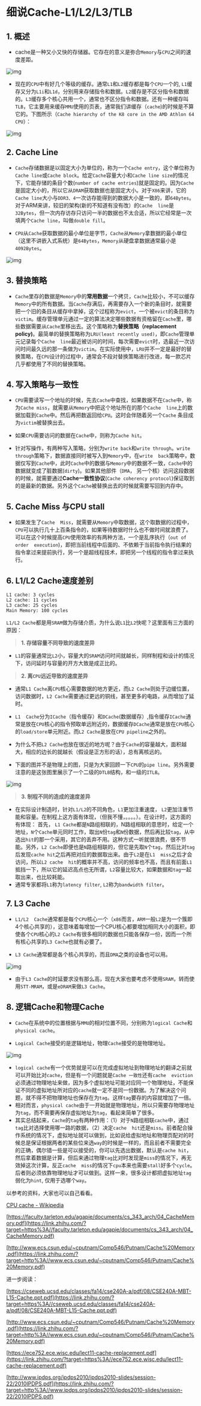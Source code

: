 # 细说Cache-L1/L2/L3/TLB



## 1. 概述

-   cache是一种又小又快的存储器。它存在的意义是弥合`Memory`与`CPU`之间的速度差距。

![img](https://pic3.zhimg.com/80/v2-1e2882cdeaafacac9ead8df35078d062_720w.jpg)

-   现在的`CPU`中有好几个等级的缓存。通常`L1`和`L2`缓存都是每个`CPU`一个的, `L1`缓存又分为`L1i`和`L1d`，分别用来存储指令和数据。`L2`缓存是不区分指令和数据的。`L3`缓存多个核心共用一个，通常也不区分指令和数据。还有一种缓存叫`TLB`，它主要用来缓存`MMU`使用的页表，通常我们讲缓存（`cache`)的时候是不算它的。下图所示（`Cache hierarchy of the K8 core in the AMD Athlon 64 CPU`）：

![img](https://pic3.zhimg.com/80/v2-0e77de9fe46e80c179204da1bf9ad6b2_720w.jpg)







## 2. Cache Line

-   `Cache`存储数据是以固定大小为单位的，称为一个`Cache entry`，这个单位称为`Cache line`或`Cache block`。给定`Cache`容量大小和`Cache line size`的情况下，它能存储的条目个数(`number of cache entries`)就是固定的。因为`Cache`是固定大小的，所以它从`DRAM`获取数据也是固定大小。对于`X86`来讲，它的`Cache line`大小与`DDR3、4`一次访存能得到的数据大小是一致的，即`64Bytes`。对于ARM来讲，较旧的架构(新的不知道有没有改）的`Cache  line`是`32Bytes`，但一次内存访存只访问一半的数据也不太合适，所以它经常是一次填两个`Cache line`，叫做`double fill`。

-   `CPU`从`Cache`获取数据的最小单位是字节，`Cache`从`Memory`拿数据的最小单位（这里不讲嵌入式系统）是`64Bytes`，`Memory`从硬盘拿数据通常最小是`4092Bytes`。

![img](https://pic1.zhimg.com/80/v2-28fb374594327b62cbec40f75181bc30_720w.jpg)

## 3. 替换策略

-   `Cache`里存的数据是`Memory`中的**常用数据**一个拷贝，`Cache`比较小，不可以缓存`Memory`中的所有数据。当`Cache`存满后，再需要存入一个新的条目时，就需要把一个旧的条目从缓存中拿掉，这个过程称为`evict`，一个被`evict`的条目称为`victim`。缓存管理单元通过一定的算法决定哪些数据有资格留在`Cache`里，哪些数据需要从`Cache`里移出去。这个策略称为**替换策略（replacement policy)**。最简单的替换策略称为`LRU(least recently used)`，即`Cache`管理单元记录每个`Cache  line`最近被访问的时间，每次需要`evict`时，选最近一次访问时间最久远的那一条做为`victim`。在实际使用中，`LRU`并不一定是最好的替换策略，在`CPU`设计的过程中，通常会不段对替换策略进行改进，每一款芯片几乎都使用了不同的替换策略。

## 4. 写入策略与一致性

-   `CPU`需要读写一个地址的时候，先去`Cache`中查找，如果数据不在`Cache`中，称为`Cache miss`，就需要从`Memory`中把这个地址所在的那个`Cache  line`上的数据加载到`Cache`中。然后再把数返回给`CPU`。这时会伴随着另一个`Cache` 条目成为`victim`被替换出去。

-   如果`CPU`需要访问的数据在`Cache`中，则称为`Cache hit`。

-   针对写操作，有两种写入策略，分别为`write back`和`write through`。`write through`策略下，数据直接同时被写入到`Memory`中，在`write  back`策略中，数据仅写到`Cache`中，此时`Cache`中的数据与`Memory`中的数据不一致，`Cache`中的数据就变成了脏数据(`dirty`)。如果其他部件（`DMA`， 另一个核）访问这段数据的时候，就需要通过**Cache一致性协议**(`Cache coherency protocol`)保证取到的是最新的数据。另外这个`Cache`被替换出去的时候就需要写回到内存中。

## 5. Cache Miss 与CPU stall

-   如果发生了`Cache  Miss`，就需要从`Memory`中取数据，这个取数据的过程中，`CPU`可以执行几十上百条指令的，如果等待数据时什么也不做时间就浪费了。可以在这个时候提高`CPU`使用效率的有两种方法，一个是乱序执行（`out of order  execution`)，即把当前线程中后面的、不依赖于当前指令执行结果的指令拿过来提前执行，另一个是超线程技术，即把另一个线程的指令拿过来执行。



## 6. L1/L2 Cache速度差别

```
L1 cache: 3 cycles
L2 cache: 11 cycles
L3 cache: 25 cycles
Main Memory: 100 cycles

```

`L1/L2 Cache`都是用`SRAM`做为存储介质，为什么说`L1`比`L2`快呢？这里面有三方面的原因：

>   **1. 存储容量不同导致的速度差异**

-   `L1`的容量通常比`L2`小，容量大的`SRAM`访问时间就越长，同样制程和设计的情况下，访问延时与容量的开方大致是成正比的。

>   **2. 离`CPU`远近导致的速度差异**

-   通常`L1 Cache`离`CPU`核心需要数据的地方更近，而`L2 Cache`则处于边缓位置，访问数据时，`L2 Cache`需要通过更远的铜线，甚至更多的电路，从而增加了延时。
-   `L1  Cache`分为`ICache`（指令缓存）和`DCache`(数据缓存）,指令缓存`ICache`通常是放在`CPU`核心的指令预取单远附近的，数据缓存`DCache`通常是放在`CPU`核心的`load/store`单元附近。而`L2 Cache`是放在`CPU pipeline`之外的。

-   为什么不把`L2 Cache`也放在很近的地方呢？由于`Cache`的容量越大，面积越大，相应的边长的就越长（假设是正方形的话），总有离核远的。

-   下面的图并不是物理上的图，只是为大家回顾一下`CPU`的`pipe line`。另外需要注意的是这张图里展示了一个二级的`DTLB`结构，和一级的`ITLB`。

![img](https://pic3.zhimg.com/80/v2-1e8837a8f62f04f87a92c279e762276e_720w.jpg)

>   **3. 制程不同的造成的速度差异**

-   在实际设计制造时，针对`L1/L2`的不同角色，`L1`更加注重速度， `L2`更加注重节能和容量。在制程上这方面有体现，（但我不懂，。。。。）。在设计时，这方面的有体现： 首先， `L1 Cache`都是`N`路组相联的，N路组相联的意思时，给定一个地址，`N`个`Cache`单元同时工作，取出`N`份`tag`和`N`份数据，然后再比较`tag`，从中选出`hit`的那一个采用，其它的丢弃不用。这种方式一听就很浪费，很不节能。另外，`L2 Cache`即便也是`N`路组相联的，但它是先取`N`个`tag`，然后比对`tag`后发现`cache hit`之后再把对应的数据取出来。由于`L2`是在`L1  miss`之后才会访问，所以`L2 cache  hit`的概率并不高，访问的频率也不高，而且有前面`L1`抵挡一下，所以它的延迟高点也无所谓，`L2`容量比较大，如果数据和`tag`一起取出来，也比较耗能。
-   通常专家都将`L1`称为`latency filter`, `L2`称为`bandwidth filter`。



## 7. L3 Cache

-   `L1/L2  Cache`通常都是每个`CPU`核心一个（`x86`而言，`ARM`一般`L2`是为一个簇即4个核心共享的），这意味着每增加一个CPU核心都要增加相同大小的面积，即使各个`CPU`核心的`L2 Cache`有很多相同的数据也只能各保存一份，因而一个所有核心共享的`L3 Cache`也就有必要了。

-   `L3 Cache`通常都是各个核心共享的，而且`DMA`之类的设备也可以用。

![img](https://pic4.zhimg.com/80/v2-3b8ccfe67eeaeead00af5581befca86b_720w.jpg)

-   由于`L3 Cache`的时延要求没有那么高，现在大家也要考虑不使用`SRAM`，转而使用`STT-MRAM`，或是`eDRAM`来做`L3 Cache`。



## 8. 逻辑Cache和物理Cache

-   `Cache`在系统中的位置根据与`MMU`的相对位置不同，分别称为`logical Cache`和`physical cache`。

-   `Logical Cache`接受的是逻辑地址，物理`Cache`接受的是物理地址。

![img](https://pic4.zhimg.com/80/v2-84c36ace1abda5c13282091b4d95aacb_720w.jpg)

-   `logical cache`有一个优势就是可以在完成虚拟地址到物理地址的翻译之前就可以开始比对`cache`，但是有一个问题就是`Cache 一致性`还有`cache  eviction`必须通过物理地址来做，因为多个虚拟地址可能对应同一个物理地址，不能保证不同的虚拟地址所对应的`cache`就一定不是同一份数据。为了解决这个问题，就不得不把物理地址也保存在为`tag`。这样`tag`要存的内容就增加了一倍。
-   相对而言，`physical cache`由于一开始就是物理地址，所以只需要存物理地址为`tag`，而不需要再保存虚拟地址为`tag`，看起来简单了很多。
-   其实总结起来，`Cache`的`tag`有两种作用：（1）对于`N`路组相联`cache`中，通过`tag`比对选择使用哪一路的数据，（2）决定`cache  hit`还是`miss`。前者配合操作系统的情况下，虚拟地址就可以做到，比如说给虚拟地址和物理页配对的时候总是保证根据两者的某些位来选`way`的时候是一样的，而且前者不需要完全的正确，偶尔错一些是可以接受的，你可以先选出数据，默认是`cache hit`，然后拿着数据是计算，但后来通过物理`tag`比对时发现是`miss`的情况下，再无效掉这次计算，反正`cache  miss`的情况下`cpu`本来也需要`stall`好多个`cycle`。后者则必须依靠物理地址才可以做到。这样一来，很多设计都把虚拟地址`tag`弱化为`hint`, 仅用于选哪个`way`。



以参考的资料，大家也可以自己看看。

[CPU cache - Wikipedia](https://link.zhihu.com/?target=https%3A//en.wikipedia.org/wiki/CPU_cache)

[https://faculty.tarleton.edu/agapie/documents/cs_343_arch/04_CacheMemory.pdf](https://link.zhihu.com/?target=https%3A//faculty.tarleton.edu/agapie/documents/cs_343_arch/04_CacheMemory.pdf)

[http://www.ecs.csun.edu/~cputnam/Comp546/Putnam/Cache%20Memory.pdf](https://link.zhihu.com/?target=http%3A//www.ecs.csun.edu/~cputnam/Comp546/Putnam/Cache%20Memory.pdf)



进一步阅读：

[https://cseweb.ucsd.edu/classes/fa14/cse240A-a/pdf/08/CSE240A-MBT-L15-Cache.ppt.pdf](https://link.zhihu.com/?target=https%3A//cseweb.ucsd.edu/classes/fa14/cse240A-a/pdf/08/CSE240A-MBT-L15-Cache.ppt.pdf)

[http://www.ecs.csun.edu/~cputnam/Comp546/Putnam/Cache%20Memory.pdf](https://link.zhihu.com/?target=http%3A//www.ecs.csun.edu/~cputnam/Comp546/Putnam/Cache%20Memory.pdf)

[https://ece752.ece.wisc.edu/lect11-cache-replacement.pdf](https://link.zhihu.com/?target=https%3A//ece752.ece.wisc.edu/lect11-cache-replacement.pdf)

[http://www.ipdps.org/ipdps2010/ipdps2010-slides/session-22/2010IPDPS.pdf](https://link.zhihu.com/?target=http%3A//www.ipdps.org/ipdps2010/ipdps2010-slides/session-22/2010IPDPS.pdf)
